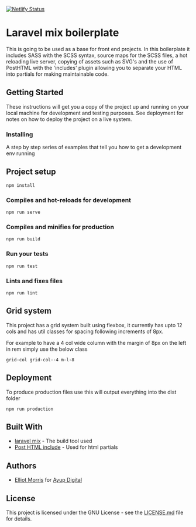 [![Netlify Status](https://api.netlify.com/api/v1/badges/d280523c-3f44-4fab-abeb-e348062d24a8/deploy-status)](https://app.netlify.com/sites/jolly-kowalevski-ec74ea/deploys)
# Laravel mix boilerplate

This is going to be used as a base for front end projects. In this boilerplate it includes SASS with the SCSS syntax, source maps for the SCSS files, a hot reloading live server, copying of assets such as SVG's and the use of PostHTML with the 'includes' plugin allowing you to separate your HTML into partials for making maintainable code.

## Getting Started

These instructions will get you a copy of the project up and running on your local machine for development and testing purposes. See deployment for notes on how to deploy the project on a live system.

### Installing

A step by step series of examples that tell you how to get a development env running

## Project setup

```
npm install
```

### Compiles and hot-reloads for development

```
npm run serve
```

### Compiles and minifies for production

```
npm run build
```

### Run your tests

```
npm run test
```

### Lints and fixes files

```
npm run lint
```

## Grid system

This project has a grid system built using flexbox, it currently has upto 12 cols and has util classes for spacing following increments of 8px.

For example to have a 4 col wide column with the margin of 8px on the left in rem simply use the below class

```
grid-col grid-col--4 m-l-8
```

## Deployment

To produce production files use this will output everything into the dist folder

```
npm run production
```

## Built With

- [laravel mix](https://github.com/JeffreyWay/laravel-mix) - The build tool used
- [Post HTML include](https://github.com/posthtml/posthtml-include) - Used for html partials

## Authors

- [Elliot Morris](https://github.com/elliotrpmorris/) for [Ayup Digital](https://ayup.agency/)

## License

This project is licensed under the GNU License - see the [LICENSE.md](LICENSE.md) file for details.

